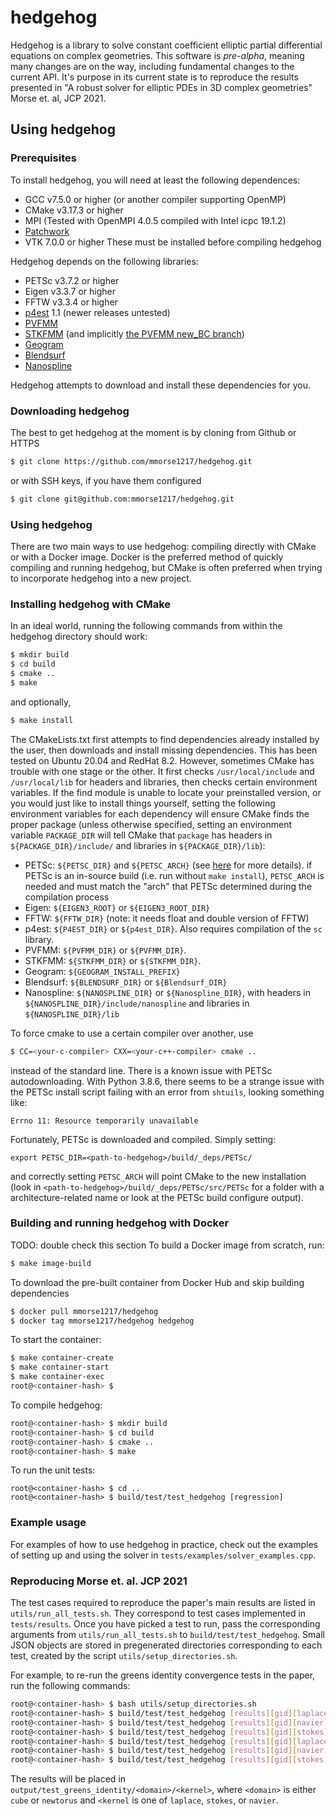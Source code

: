 # hedgehog

Hedgehog is a library to solve constant coefficient elliptic partial differential equations on complex geometries.
This software is *pre-alpha*, meaning many changes are on the way, including fundamental changes to the current API.
It's purpose in its current state is to reproduce the results presented in "A robust solver for elliptic PDEs in 3D complex geometries" Morse et. al, JCP 2021.
## Using hedgehog

### Prerequisites
To install hedgehog, you will need at least the following dependences:
 - GCC v7.5.0 or higher (or another compiler supporting OpenMP)
 - CMake v3.17.3 or higher
 - MPI (Tested with OpenMPI 4.0.5 compiled with Intel icpc 19.1.2)
 - [Patchwork](https://github.com/mmorse1217/patchwork)
 - VTK 7.0.0 or higher
These must be installed before compiling hedgehog

Hedgehog depends on the following libraries:
 - PETSc v3.7.2 or higher
 - Eigen v3.3.7 or higher
 - FFTW v3.3.4 or higher
 - [p4est](https://github.com/cburstedde/p4est) 1.1 (newer releases untested)
 - [PVFMM](https://github.com/dmalhotra/pvfmm)
 - [STKFMM](https://github.com/wenyan4work/STKFMM) (and implicitly [the PVFMM new_BC branch](https://github.com/wenyan4work/pvfmm))
 - [Geogram](https://github.com/alicevision/geogram)
 - [Blendsurf](https://github.com/mmorse1217/blendsurf)
 - [Nanospline](https://github.com/qnzhou/nanospline)

Hedgehog attempts to download and install these dependencies for you.

### Downloading hedgehog
The best to get hedgehog at the moment is by cloning from Github or HTTPS
```bash
$ git clone https://github.com/mmorse1217/hedgehog.git
```
or with SSH keys, if you have them configured
```bash
$ git clone git@github.com:mmorse1217/hedgehog.git
```
### Using hedgehog
There are two main ways to use hedgehog: compiling directly with CMake or with a Docker image.
Docker is the preferred method of quickly compiling and running hedgehog, but CMake is often preferred when trying to incorporate hedgehog into a new project.

### Installing hedgehog with CMake
In an ideal world, running the following commands from within the hedgehog
directory should work:
```bash
$ mkdir build
$ cd build
$ cmake ..
$ make
```
and optionally,
```bash
$ make install
```

The CMakeLists.txt first attempts to find dependencies already installed by the user, then
downloads and install missing dependencies.
This has been tested on Ubuntu 20.04 and RedHat 8.2. 
However, sometimes CMake has trouble with one stage or the other.
It first checks `/usr/local/include` and `/usr/local/lib` for headers and libraries, then checks certain environment variables.
If the find module is unable to locate your preinstalled version, or you would just like to install things yourself, setting the following environment variables for each dependency will ensure CMake finds the proper package
(unless otherwise specified, setting an environment variable `PACKAGE_DIR` will tell CMake that `package` has headers in `${PACKAGE_DIR}/include/` and libraries in `${PACKAGE_DIR}/lib`):

 - PETSc: `${PETSC_DIR}` and `${PETSC_ARCH}` (see [here](https://www.mcs.anl.gov/petsc/documentation/installation.html#envvars) for more details).
    if PETSc is an in-source build (i.e. run without `make install`), `PETSC_ARCH` is needed and must match the "arch" that PETSc determined during the compilation process
 - Eigen: `${EIGEN3_ROOT}` or `${EIGEN3_ROOT_DIR}`
 - FFTW: `${FFTW_DIR}` (note: it needs float and double version of FFTW)
 - p4est: `${P4EST_DIR}` or `${p4est_DIR}`. Also requires compilation of the `sc` library.
 - PVFMM: `${PVFMM_DIR}` or `${PVFMM_DIR}`. 
 - STKFMM: `${STKFMM_DIR}` or `${STKFMM_DIR}`.
 - Geogram: `${GEOGRAM_INSTALL_PREFIX}`
 - Blendsurf: `${BLENDSURF_DIR}` or `${Blendsurf_DIR}`
 - Nanospline: `${NANOSPLINE_DIR}` or `${Nanospline_DIR}`, with headers in `${NANOSPLINE_DIR}/include/nanospline` and libraries in `${NANOSPLINE_DIR}/lib` 

To force cmake to use a certain compiler over another, use 
```bash
$ CC=<your-c-compiler> CXX=<your-c++-compiler> cmake ..
```
instead of the standard line. 
There is a known issue with PETSc autodownloading. 
With Python 3.8.6, there seems to be a strange issue with the PETSc install script failing with an error from `shtuils`, looking something like:
```
Errno 11: Resource temporarily unavailable
```
Fortunately, PETSc is downloaded and compiled. Simply setting:
```
export PETSC_DIR=<path-to-hedgehog>/build/_deps/PETSc/
```
and correctly setting `PETSC_ARCH` will point CMake to the new installation (look in `<path-to-hedgehog>/build/_deps/PETSc/src/PETSc` for a folder with a architecture-related name or look at the PETSc build configure output).

### Building and running hedgehog with Docker
TODO: double check this section
To build a Docker image from scratch, run:
```bash
$ make image-build
```
To download the pre-built container from Docker Hub and skip building dependencies
```bash
$ docker pull mmorse1217/hedgehog
$ docker tag mmorse1217/hedgehog hedgehog
```
To start the container:
```bash
$ make container-create
$ make container-start
$ make container-exec
root@<container-hash> $
```
To compile hedgehog:
```bash
root@<container-hash> $ mkdir build
root@<container-hash> $ cd build
root@<container-hash> $ cmake ..
root@<container-hash> $ make 
```
To run the unit tests:
```
root@<container-hash> $ cd ..
root@<container-hash> $ build/test/test_hedgehog [regression]
```

### Example usage
For examples of how to use hedgehog in practice, check out the examples of
setting up and using the solver in `tests/examples/solver_examples.cpp`.

### Reproducing Morse et. al. JCP 2021
The test cases required to reproduce the paper's main results are listed in `utils/run_all_tests.sh`. 
They correspond to test cases implemented in `tests/results`.
Once you have picked a test to run, pass the corresponding arguments from `utils/run_all_tests.sh` to `build/test/test_hedgehog`.
Small JSON objects are stored in pregenerated directories corresponding to each test, created by the script `utils/setup_directories.sh`.

For example, to re-run the greens identity convergence tests in the paper, run the following commands:
```bash
root@<container-hash> $ bash utils/setup_directories.sh
root@<container-hash> $ build/test/test_hedgehog [results][gid][laplace][cube]
root@<container-hash> $ build/test/test_hedgehog [results][gid][navier][cube]
root@<container-hash> $ build/test/test_hedgehog [results][gid][stokes][cube]
root@<container-hash> $ build/test/test_hedgehog [results][gid][laplace][newtorus]
root@<container-hash> $ build/test/test_hedgehog [results][gid][navier][newtorus]
root@<container-hash> $ build/test/test_hedgehog [results][gid][stokes][newtorus]
```
The results will be placed in `output/test_greens_identity/<domain>/<kernel>`, where `<domain>` is either `cube` or `newtorus` and `<kernel` is one of `laplace`, `stokes`, or `navier`.
